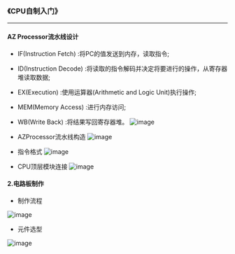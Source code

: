 ### 《CPU自制入门》
--------
#### AZ Processor流水线设计
* IF(Instruction Fetch) :将PC的值发送到内存，读取指令;
* ID(Instruction Decode) :将读取的指令解码并决定将要进行的操作，从寄存器堆读取数据;
* EX(Execution) :使用运算器(Arithmetic and Logic Unit)执行操作;
* MEM(Memory Access) :进行内存访问; 
* WB(Write Back) :将结果写回寄存器堆。
![image](https://user-images.githubusercontent.com/59242221/167973967-67021868-3a25-49a2-91e9-7b1b1c5336bd.png)

* AZProcessor流水线构造
![image](https://user-images.githubusercontent.com/59242221/167756149-0732208e-86c4-44db-87fc-419ccca18bf0.png)

* 指令格式
![image](https://user-images.githubusercontent.com/59242221/167756507-e9b5532c-6885-46c8-9e2f-5645726e31b8.png)
* CPU顶层模块连接
![image](https://user-images.githubusercontent.com/59242221/168000508-35c11dfe-98dc-499c-a775-608632bcc731.png)

#### 2.电路板制作
* 制作流程

![image](https://user-images.githubusercontent.com/59242221/168007930-01a11db6-f1d5-48ac-8bd1-69ecf86aa858.png)
* 元件选型

![image](https://user-images.githubusercontent.com/59242221/168009489-177f6905-dea3-40be-97d2-fd773e723e6d.png)

